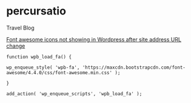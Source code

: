 # percursatio
Travel Blog

[Font awesome icons not showing in Wordpress after site address URL change](https://stackoverflow.com/questions/39077053/font-awesome-icons-not-showing-in-wordpress-after-site-address-url-change)

```
function wpb_load_fa() {

wp_enqueue_style( 'wpb-fa', 'https://maxcdn.bootstrapcdn.com/font-awesome/4.4.0/css/font-awesome.min.css' );

}

add_action( 'wp_enqueue_scripts', 'wpb_load_fa' );
```
